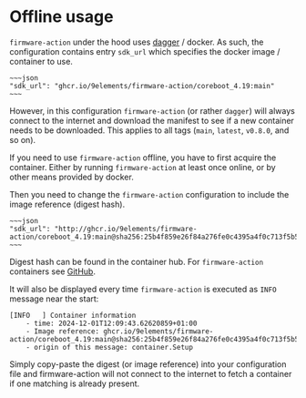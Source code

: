 # Offline usage

`firmware-action` under the hood uses [dagger](https://docs.dagger.io/) / docker. As such, the configuration contains entry `sdk_url` which specifies the docker image / container to use.

```admonish example
~~~json
"sdk_url": "ghcr.io/9elements/firmware-action/coreboot_4.19:main"
~~~
```

However, in this configuration `firmware-action` (or rather `dagger`) will always connect to the internet and download the manifest to see if a new container needs to be downloaded. This applies to all tags (`main`, `latest`, `v0.8.0`, and so on).

If you need to use `firmware-action` offline, you have to first acquire the container. Either by running `firmware-action` at least once online, or by other means provided by docker.

Then you need to change the `firmware-action` configuration to include the image reference (digest hash).

```admonish example
~~~json
"sdk_url": "http://ghcr.io/9elements/firmware-action/coreboot_4.19:main@sha256:25b4f859e26f84a276fe0c4395a4f0c713f5b564679fbff51a621903712a695b"
~~~
```

Digest hash can be found in the container hub. For `firmware-action` containers see [GitHub](https://github.com/orgs/9elements/packages?repo_name=firmware-action).

It will also be displayed every time `firmware-action` is executed as `INFO` message near the start:
```
[INFO   ] Container information
    - time: 2024-12-01T12:09:43.62620859+01:00
    - Image reference: ghcr.io/9elements/firmware-action/coreboot_4.19:main@sha256:25b4f859e26f84a276fe0c4395a4f0c713f5b564679fbff51a621903712a695b
    - origin of this message: container.Setup
```

Simply copy-paste the digest (or image reference) into your configuration file and firmware-action will not connect to the internet to fetch a container if one matching is already present.
